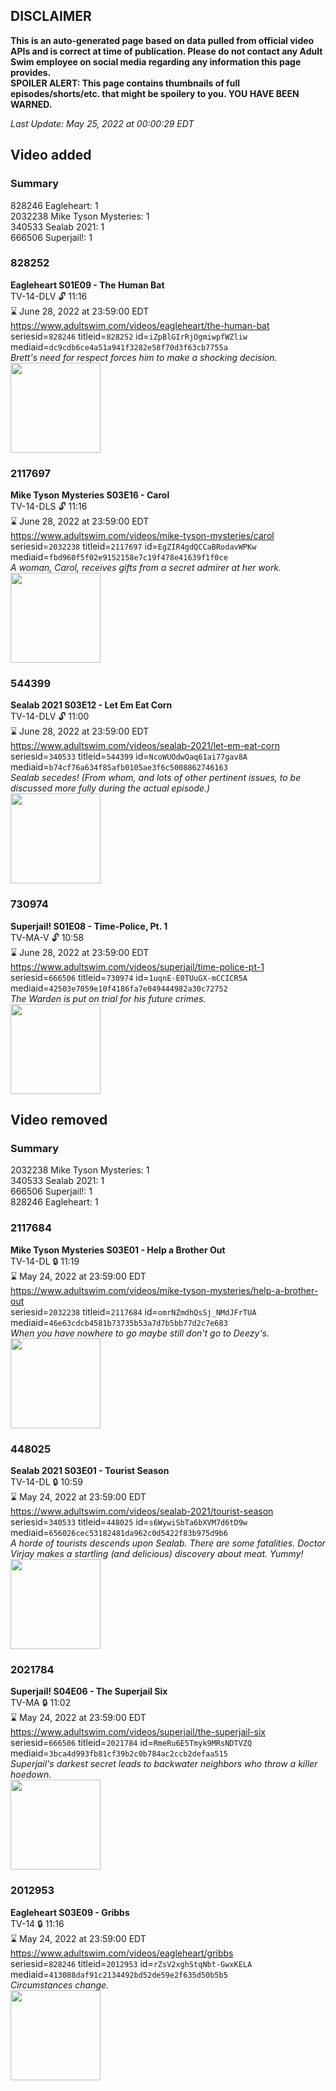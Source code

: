 ## DISCLAIMER
**This is an auto-generated page based on data pulled from official video APIs and is correct at time of publication. Please do not contact any Adult Swim employee on social media regarding any information this page provides.**  
**SPOILER ALERT: This page contains thumbnails of full episodes/shorts/etc. that might be spoilery to you. YOU HAVE BEEN WARNED.**  

_Last Update: May 25, 2022 at 00:00:29 EDT_
## Video added
### Summary
828246 Eagleheart: 1  
2032238 Mike Tyson Mysteries: 1  
340533 Sealab 2021: 1  
666506 Superjail!: 1  
### 828252
**Eagleheart S01E09 - The Human Bat**  
TV-14-DLV 🔓 11:16  
⌛ June 28, 2022 at 23:59:00 EDT  
https://www.adultswim.com/videos/eagleheart/the-human-bat  
seriesid=`828246` titleid=`828252` id=`iZpBlGIrRjOgmiwpfWZliw` mediaid=`dc9cdb6ce4a51a941f3282e58f70d3f63cb7755a`  
_Brett's need for respect forces him to make a shocking decision._  
<a href="https://i.cdn.turner.com/adultswim/big/video/episode-thumbs-16x9/eagleheart_cc_106_pt1-05.jpg"><img src="https://i.cdn.turner.com/adultswim/big/video/episode-thumbs-16x9/eagleheart_cc_106_pt1-05.jpg" height="144px" /></a>
### 2117697
**Mike Tyson Mysteries S03E16 - Carol**  
TV-14-DLS 🔓 11:16  
⌛ June 28, 2022 at 23:59:00 EDT  
https://www.adultswim.com/videos/mike-tyson-mysteries/carol  
seriesid=`2032238` titleid=`2117697` id=`EgZIR4gdQCCaBRodavWPKw` mediaid=`fbd960f5f02e9152158e7c19f478e41639f1f0ce`  
_A woman, Carol, receives gifts from a secret admirer at her work._  
<a href="https://media.cdn.adultswim.com/uploads/20200311/thumbnails/2_203111536220-miketysonmysteries_314.jpg"><img src="https://media.cdn.adultswim.com/uploads/20200311/thumbnails/2_203111536220-miketysonmysteries_314.jpg" height="144px" /></a>
### 544399
**Sealab 2021 S03E12 - Let Em Eat Corn**  
TV-14-DLV 🔓 11:00  
⌛ June 28, 2022 at 23:59:00 EDT  
https://www.adultswim.com/videos/sealab-2021/let-em-eat-corn  
seriesid=`340533` titleid=`544399` id=`NcoWUOdwQaq61ai77gav8A` mediaid=`b74cf76a634f85afb0105ae3f6c5008862746163`  
_Sealab secedes!  (From whom, and lots of other pertinent issues, to be discussed more fully during the actual episode.)_  
<a href="https://media.cdn.adultswim.com/uploads/20200416/thumbnails/2_2041699443-sealab_038.jpg"><img src="https://media.cdn.adultswim.com/uploads/20200416/thumbnails/2_2041699443-sealab_038.jpg" height="144px" /></a>
### 730974
**Superjail! S01E08 - Time-Police, Pt. 1**  
TV-MA-V 🔓 10:58  
⌛ June 28, 2022 at 23:59:00 EDT  
https://www.adultswim.com/videos/superjail/time-police-pt-1  
seriesid=`666506` titleid=`730974` id=`1uqnE-E0TUuGX-mCCICR5A` mediaid=`42503e7059e10f4186fa7e049444982a30c72752`  
_The Warden is put on trial for his future crimes._  
<a href="https://media.cdn.adultswim.com/uploads/20200421/thumbnails/2_20421105280-superjail_108_bim.jpg"><img src="https://media.cdn.adultswim.com/uploads/20200421/thumbnails/2_20421105280-superjail_108_bim.jpg" height="144px" /></a>
## Video removed
### Summary
2032238 Mike Tyson Mysteries: 1  
340533 Sealab 2021: 1  
666506 Superjail!: 1  
828246 Eagleheart: 1  
### 2117684
**Mike Tyson Mysteries S03E01 - Help a Brother Out**  
TV-14-DL 🔒 11:19  
⌛ May 24, 2022 at 23:59:00 EDT  
https://www.adultswim.com/videos/mike-tyson-mysteries/help-a-brother-out  
seriesid=`2032238` titleid=`2117684` id=`omrNZmdhQsSj_NMdJFrTUA` mediaid=`46e63cdcb4581b73735b53a7d7b5bb77d2c7e683`  
_When you have nowhere to go maybe still don't go to Deezy's._  
<a href="https://media.cdn.adultswim.com/uploads/20200311/thumbnails/2_20311153145-miketysonmysteries_301.jpg"><img src="https://media.cdn.adultswim.com/uploads/20200311/thumbnails/2_20311153145-miketysonmysteries_301.jpg" height="144px" /></a>
### 448025
**Sealab 2021 S03E01 - Tourist Season**  
TV-14-DL 🔒 10:59  
⌛ May 24, 2022 at 23:59:00 EDT  
https://www.adultswim.com/videos/sealab-2021/tourist-season  
seriesid=`340533` titleid=`448025` id=`s6WywiSbTa6bXVM7d6tD9w` mediaid=`656026cec53182481da962c0d5422f83b975d9b6`  
_A horde of tourists descends upon Sealab.  There are some fatalities.  Doctor Virjay makes a startling (and delicious) discovery about meat.  Yummy!_  
<a href="https://media.cdn.adultswim.com/uploads/20200415/thumbnails/2_20415153104-sealab_027.jpg"><img src="https://media.cdn.adultswim.com/uploads/20200415/thumbnails/2_20415153104-sealab_027.jpg" height="144px" /></a>
### 2021784
**Superjail! S04E06 - The Superjail Six**  
TV-MA 🔒 11:02  
⌛ May 24, 2022 at 23:59:00 EDT  
https://www.adultswim.com/videos/superjail/the-superjail-six  
seriesid=`666506` titleid=`2021784` id=`RmeRu6E5Tmyk9MRsNDTVZQ` mediaid=`3bca4d993fb81cf39b2c0b784ac2ccb2defaa515`  
_Superjail's darkest secret leads to backwater neighbors who throw a killer hoedown._  
<a href="https://media.cdn.adultswim.com/uploads/20200421/thumbnails/2_2042111810-superjail_405-037_dup-20140708.jpg"><img src="https://media.cdn.adultswim.com/uploads/20200421/thumbnails/2_2042111810-superjail_405-037_dup-20140708.jpg" height="144px" /></a>
### 2012953
**Eagleheart S03E09 - Gribbs**  
TV-14 🔒 11:16  
⌛ May 24, 2022 at 23:59:00 EDT  
https://www.adultswim.com/videos/eagleheart/gribbs  
seriesid=`828246` titleid=`2012953` id=`rZsV2xghStqNbt-GwxKELA` mediaid=`413088daf91c2134492bd52de59e2f635d50b5b5`  
_Circumstances change._  
<a href="https://media.cdn.adultswim.com/uploads/20210105/thumbnails/2_21151213182-eagleheart_033_dup-20140108.jpg"><img src="https://media.cdn.adultswim.com/uploads/20210105/thumbnails/2_21151213182-eagleheart_033_dup-20140108.jpg" height="144px" /></a>

